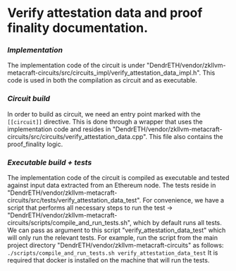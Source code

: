 # Verify attestation data and proof finality documentation.

### *Implementation*
   The implementation code of the circuit is under "DendrETH/vendor/zkllvm-metacraft-circuits/src/circuits_impl/verify_attestation_data_impl.h". 
   This code is used in both the compilation as circuit and as executable.

### *Circuit build*
   In order to build as circuit, we need an entry point marked with the `[[circuit]]` directive. This is done through a wrapper 
   that uses the implementation code and resides in "DendrETH/vendor/zkllvm-metacraft-circuits/src/circuits/verify_attestation_data.cpp". This file also contains the proof_finality logic.

### *Executable build + tests*
   The implementation code of the circuit is compiled as executable and tested against input data extracted from 
   an Ethereum node. The tests reside in "DendrETH/vendor/zkllvm-metacraft-circuits/src/tests/verify_attestation_data_test".
   For convenience, we have a script that performs all necessary steps to run the test -> "DendrETH/vendor/zkllvm-metacraft-circuits/scripts/compile_and_run_tests.sh", which by default runs all tests. We can pass as argument to this script "verify_attestation_data_test" which will only run the relevant tests. For example, run the script from the main project directory "DendrETH/vendor/zkllvm-metacraft-circuits" as follows:
   `./scripts/compile_and_run_tests.sh verify_attestation_data_test`
   It is required that docker is installed on the machine that will run the tests.